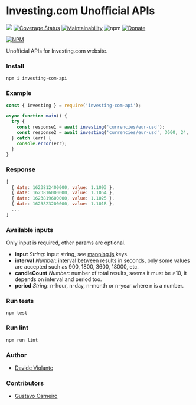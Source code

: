 # Investing.com Unofficial APIs
[![](https://github.com/davideviolante/investing-com-api/workflows/Node.js%20CI/badge.svg)](https://github.com/DavideViolante/investing-com-api/actions?query=workflow%3A"Node.js+CI") [![Coverage Status](https://coveralls.io/repos/github/DavideViolante/investing-com-api/badge.svg?branch=master)](https://coveralls.io/github/DavideViolante/investing-com-api?branch=master) [![Maintainability](https://api.codeclimate.com/v1/badges/ce48adbd97ff85557918/maintainability)](https://codeclimate.com/github/DavideViolante/investing-com-api/maintainability) ![npm](https://img.shields.io/npm/dm/investing-com-api)  [![Donate](https://img.shields.io/badge/paypal-donate-179BD7.svg)](https://www.paypal.me/dviolante)

[![NPM](https://nodei.co/npm/investing-com-api.png)](https://nodei.co/npm/investing-com-api/)

Unofficial APIs for Investing.com website.

### Install
`npm i investing-com-api`

### Example
```js
const { investing } = require('investing-com-api');

async function main() {
  try {
    const response1 = await investing('currencies/eur-usd');
    const response2 = await investing('currencies/eur-usd', 3600, 24, '1-day'); // With optional params
  } catch (err) {
    console.error(err);
  }
}
```

### Response
```js
[
  { date: 1623812400000, value: 1.1093 },
  { date: 1623816000000, value: 1.1054 },
  { date: 1623819600000, value: 1.1025 },
  { date: 1623823200000, value: 1.1018 },
  ...
]
```


### Available inputs
Only input is required, other params are optional.
- **input** _String_: input string, see [mapping.js](https://github.com/DavideViolante/investing-com-api/blob/master/mapping.js) keys.
- **interval** _Number_: interval between results in seconds, only some values are accepted such as 900, 1800, 3600, 18000, etc.
- **candleCount** _Number_: number of total results, seems it must be >10, it depends on interval and period too.
- **period** _String_: n-hour, n-day, n-month or n-year where n is a number.

### Run tests
`npm test`

### Run lint
`npm run lint`

### Author
- [Davide Violante](https://github.com/DavideViolante/)

### Contributors
- [Gustavo Carneiro](https://github.com/gustavomfc/)
